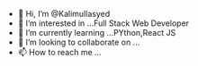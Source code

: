 - 👋 Hi, I’m @Kalimullasyed
- 👀 I’m interested in ...Full Stack Web Developer
- 🌱 I’m currently learning ...PYthon,React JS
- 💞️ I’m looking to collaborate on ...
- 📫 How to reach me ...

<!---
Kalimullasyed/Kalimullasyed is a ✨ special ✨ repository because its `README.md` (this file) appears on your GitHub profile.
You can click the Preview link to take a look at your changes.
--->
